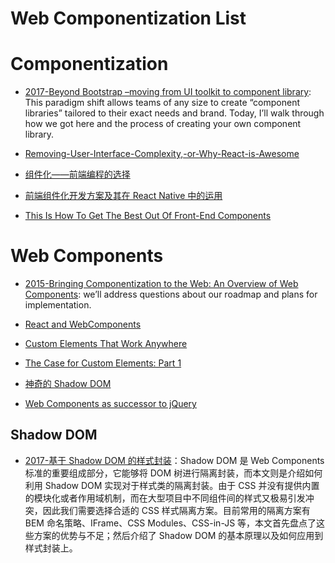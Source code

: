 # Web Componentization List

# Componentization

- [2017-Beyond Bootstrap –moving from UI toolkit to component library](https://parg.co/bXt): This paradigm shift allows teams of any size to create “component libraries” tailored to their exact needs and brand. Today, I’ll walk through how we got here and the process of creating your own component library.

- [Removing-User-Interface-Complexity,-or-Why-React-is-Awesome](http://jlongster.com/Removing-User-Interface-Complexity,-or-Why-React-is-Awesome)

- [组件化——前端编程的选择](http://mp.weixin.qq.com/s?__biz=MzI5MDEzMzg5Nw==&mid=2660394384&idx=1&sn=08485e817a96f3b3d309abae2ec9f1f5&chksm=f7424776c035ce602bde2487d9e483ff82be159b16ba241be1147c3533594c2fd24cc568daba&scene=0#wechat_redirect)

- [前端组件化开发方案及其在 React Native 中的运用](http://www.infoq.com/cn/articles/front-end-component-develop-and-application-in-react-native)

- [This Is How To Get The Best Out Of Front-End Components](https://parg.co/UcE)

# Web Components

- [2015-Bringing Componentization to the Web: An Overview of Web Components](https://www.sitepoint.com/bringing-componentization-web-overview-web-components/): we’ll address questions about our roadmap and plans for implementation.

- [React and WebComponents](https://github.com/facebook/react/issues/5052)

- [Custom Elements That Work Anywhere](https://medium.com/dev-channel/custom-elements-that-work-anywhere-898e1dd2bc48#.swvaa2mrh)

- [The Case for Custom Elements: Part 1](https://medium.com/dev-channel/the-case-for-custom-elements-part-1-65d807b4b439#.lwf2nk59c)

- [神奇的 Shadow DOM](https://aotu.io/notes/2016/06/24/Shadow-DOM/)

- [Web Components as successor to jQuery](https://gist.github.com/warpech/9431953)

## Shadow DOM

- [2017-基于 Shadow DOM 的样式封装](https://meowni.ca/posts/shadow-dom/)：Shadow DOM 是 Web Components 标准的重要组成部分，它能够将 DOM 树进行隔离封装，而本文则是介绍如何利用 Shadow DOM 实现对于样式类的隔离封装。由于 CSS 并没有提供内置的模块化或者作用域机制，而在大型项目中不同组件间的样式又极易引发冲突，因此我们需要选择合适的 CSS 样式隔离方案。目前常用的隔离方案有 BEM 命名策略、IFrame、CSS Modules、CSS-in-JS 等，本文首先盘点了这些方案的优势与不足；然后介绍了 Shadow DOM 的基本原理以及如何应用到样式封装上。
